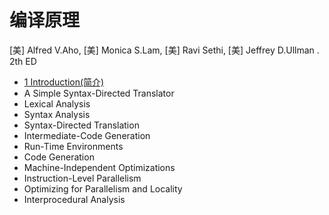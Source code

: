 # 编译原理

[美] Alfred V.Aho, [美] Monica S.Lam, [美] Ravi Sethi, [美] Jeffrey D.Ullman . 2th ED

- [1 Introduction(简介)](chapter1.md)
- A Simple Syntax-Directed Translator
- Lexical Analysis
- Syntax Analysis
- Syntax-Directed Translation
- Intermediate-Code Generation
- Run-Time Environments
- Code Generation
- Machine-Independent Optimizations
- Instruction-Level Parallelism
- Optimizing for Parallelism and Locality
- Interprocedural Analysis

